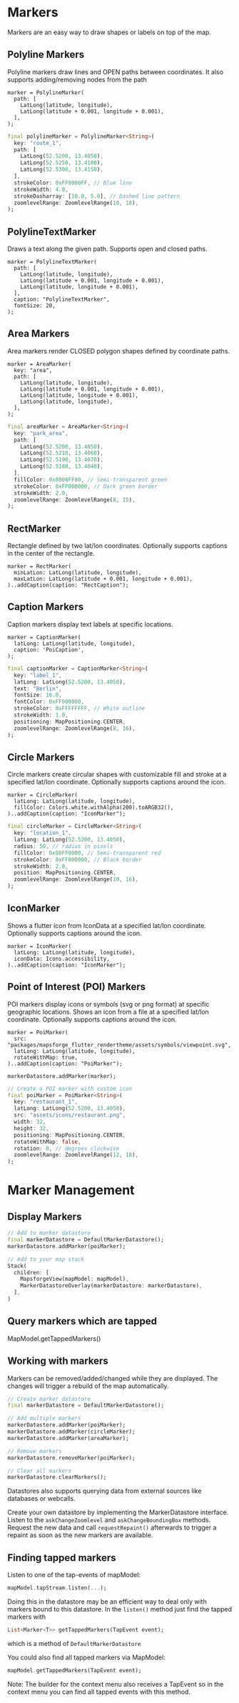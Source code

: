
# Markers

Markers are an easy way to draw shapes or labels on top of the map. 

## Polyline Markers

Polyline markers draw lines and OPEN paths between coordinates. It also supports adding/removing nodes from the path

    marker = PolylineMarker(
      path: [
        LatLong(latitude, longitude),
        LatLong(latitude + 0.001, longitude + 0.001),
      ],
    );


```dart
final polylineMarker = PolylineMarker<String>(
  key: "route_1",
  path: [
    LatLong(52.5200, 13.4050),
    LatLong(52.5250, 13.4100),
    LatLong(52.5300, 13.4150),
  ],
  strokeColor: 0xFF0000FF, // Blue line
  strokeWidth: 4.0,
  strokeDasharray: [10.0, 5.0], // Dashed line pattern
  zoomlevelRange: ZoomlevelRange(10, 18),
);
```


## PolylineTextMarker

Draws a text along the given path. Supports open and closed paths. 

    marker = PolylineTextMarker(
      path: [
        LatLong(latitude, longitude),
        LatLong(latitude + 0.001, longitude + 0.001),
        LatLong(latitude, longitude + 0.001),
      ],
      caption: "PolylineTextMarker",
      fontSize: 20,
    );


## Area Markers

Area markers render CLOSED polygon shapes defined by coordinate paths.

    marker = AreaMarker(
      key: "area",
      path: [
        LatLong(latitude, longitude),
        LatLong(latitude + 0.001, longitude + 0.001),
        LatLong(latitude, longitude + 0.001),
        LatLong(latitude, longitude),
      ],
    );

```dart
final areaMarker = AreaMarker<String>(
  key: "park_area",
  path: [
    LatLong(52.5200, 13.4050),
    LatLong(52.5210, 13.4060),
    LatLong(52.5190, 13.4070),
    LatLong(52.5180, 13.4040),
  ],
  fillColor: 0x8000FF00, // Semi-transparent green
  strokeColor: 0xFF008000, // Dark green border
  strokeWidth: 2.0,
  zoomlevelRange: ZoomlevelRange(8, 15),
);
```

## RectMarker

Rectangle defined by two lat/lon coordinates.
Optionally supports captions in the center of the rectangle.

    marker = RectMarker(
      minLatLon: LatLong(latitude, longitude),
      maxLatLon: LatLong(latitude + 0.001, longitude + 0.001),
    )..addCaption(caption: "RectCaption");

## Caption Markers

Caption markers display text labels at specific locations.

    marker = CaptionMarker(
      latLong: LatLong(latitude, longitude),
      caption: 'PoiCaption',
    );


```dart
final captionMarker = CaptionMarker<String>(
  key: "label_1",
  latLong: LatLong(52.5200, 13.4050),
  text: "Berlin",
  fontSize: 16.0,
  fontColor: 0xFF000000,
  strokeColor: 0xFFFFFFFF, // White outline
  strokeWidth: 1.0,
  positioning: MapPositioning.CENTER,
  zoomlevelRange: ZoomlevelRange(8, 16),
);
```


## Circle Markers

Circle markers create circular shapes with customizable fill and stroke at a specified lat/lon coordinate.
Optionally supports captions around the icon.

    marker = CircleMarker(
      latLong: LatLong(latitude, longitude),
      fillColor: Colors.white.withAlpha(200).toARGB32(),
    )..addCaption(caption: "IconMarker");


```dart
final circleMarker = CircleMarker<String>(
  key: "location_1",
  latLong: LatLong(52.5200, 13.4050),
  radius: 50, // radius in pixels
  fillColor: 0x80FF0000, // Semi-transparent red
  strokeColor: 0xFF000000, // Black border
  strokeWidth: 2.0,
  position: MapPositioning.CENTER,
  zoomlevelRange: ZoomlevelRange(10, 16),
);
```


## IconMarker

Shows a flutter icon from IconData at a specified lat/lon coordinate.
Optionally supports captions around the icon.

    marker = IconMarker(
      latLong: LatLong(latitude, longitude),
      iconData: Icons.accessibility,
    )..addCaption(caption: "IconMarker");

## Point of Interest (POI) Markers

POI markers display icons or symbols (svg or png format) at specific geographic locations.
Shows an icon from a  file at a specified lat/lon coordinate.
Optionally supports captions around the icon.

    marker = PoiMarker(
      src: "packages/mapsforge_flutter_rendertheme/assets/symbols/viewpoint.svg",
      latLong: LatLong(latitude, longitude),
      rotateWithMap: true,
    )..addCaption(caption: "PoiMarker");

    markerDatastore.addMarker(marker);


```dart
// Create a POI marker with custom icon
final poiMarker = PoiMarker<String>(
  key: "restaurant_1",
  latLong: LatLong(52.5200, 13.4050),
  src: "assets/icons/restaurant.png",
  width: 32,
  height: 32,
  positioning: MapPositioning.CENTER,
  rotateWithMap: false,
  rotation: 0, // degrees clockwise
  zoomlevelRange: ZoomlevelRange(12, 18),
);
```

# Marker Management

## Display Markers

```dart
// Add to marker datastore
final markerDatastore = DefaultMarkerDatastore();
markerDatastore.addMarker(poiMarker);

// Add to your map stack
Stack(
  children: [
    MapsforgeView(mapModel: mapModel),
    MarkerDatastoreOverlay(markerDatastore: markerDatastore),
  ],
)
```

## Query markers which are tapped

MapModel.getTappedMarkers()

## Working with markers

Markers can be removed/added/changed while they are displayed. The changes will trigger a rebuild of the map automatically. 

```dart
// Create marker datastore
final markerDatastore = DefaultMarkerDatastore();

// Add multiple markers
markerDatastore.addMarker(poiMarker);
markerDatastore.addMarker(circleMarker);
markerDatastore.addMarker(areaMarker);

// Remove markers
markerDatastore.removeMarker(poiMarker);

// Clear all markers
markerDatastore.clearMarkers();
```

Datastores also supports querying data from external sources like databases or webcalls. 

Create your own datastore by implementing the MarkerDatastore interface. Listen to the ``askChangeZoomlevel`` and ``askChangeBoundingBox`` methods. 
Request the new data and call ``requestRepaint()`` afterwards to trigger a repaint as soon as the new markers are available.

## Finding tapped markers

Listen to one of the tap-events of mapModel:

```dart
mapModel.tapStream.listen(...);
```

Doing this in the datastore may be an efficient way to deal only with markers bound to this datastore. In the ``listen()`` method just find the tapped markers with

```dart
List<Marker<T>> getTappedMarkers(TapEvent event);
```

which is a method of ``DefaultMarkerDatastore``

You could also find all tapped markers via MapModel:

```dart
mapModel.getTappedMarkers(TapEvent event);
```

Note: The builder for the context menu also receives a TapEvent so in the context menu you can find all tapped events with this method. 

